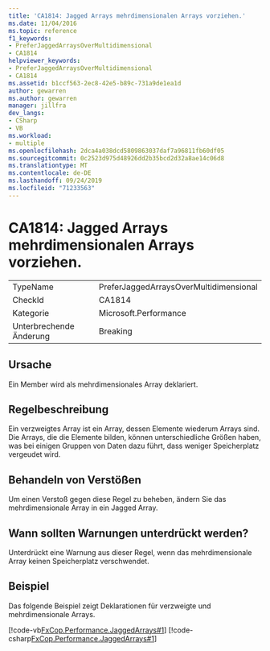 ```yaml
---
title: 'CA1814: Jagged Arrays mehrdimensionalen Arrays vorziehen.'
ms.date: 11/04/2016
ms.topic: reference
f1_keywords:
- PreferJaggedArraysOverMultidimensional
- CA1814
helpviewer_keywords:
- PreferJaggedArraysOverMultidimensional
- CA1814
ms.assetid: b1ccf563-2ec8-42e5-b89c-731a9de1ea1d
author: gewarren
ms.author: gewarren
manager: jillfra
dev_langs:
- CSharp
- VB
ms.workload:
- multiple
ms.openlocfilehash: 2dca4a038dcd5809863037daf7a96811fb60df05
ms.sourcegitcommit: 0c2523d975d48926dd2b35bcd2d32a8ae14c06d8
ms.translationtype: MT
ms.contentlocale: de-DE
ms.lasthandoff: 09/24/2019
ms.locfileid: "71233563"
---
```

# <a name="ca1814-prefer-jagged-arrays-over-multidimensional"></a>CA1814: Jagged Arrays mehrdimensionalen Arrays vorziehen.

|||
|-|-|
|TypeName|PreferJaggedArraysOverMultidimensional|
|CheckId|CA1814|
|Kategorie|Microsoft.Performance|
|Unterbrechende Änderung|Breaking|

## <a name="cause"></a>Ursache
Ein Member wird als mehrdimensionales Array deklariert.

## <a name="rule-description"></a>Regelbeschreibung
Ein verzweigtes Array ist ein Array, dessen Elemente wiederum Arrays sind. Die Arrays, die die Elemente bilden, können unterschiedliche Größen haben, was bei einigen Gruppen von Daten dazu führt, dass weniger Speicherplatz vergeudet wird.

## <a name="how-to-fix-violations"></a>Behandeln von Verstößen
Um einen Verstoß gegen diese Regel zu beheben, ändern Sie das mehrdimensionale Array in ein Jagged Array.

## <a name="when-to-suppress-warnings"></a>Wann sollten Warnungen unterdrückt werden?
Unterdrückt eine Warnung aus dieser Regel, wenn das mehrdimensionale Array keinen Speicherplatz verschwendet.

## <a name="example"></a>Beispiel
Das folgende Beispiel zeigt Deklarationen für verzweigte und mehrdimensionale Arrays.

[!code-vb[FxCop.Performance.JaggedArrays#1](../code-quality/codesnippet/VisualBasic/ca1814-prefer-jagged-arrays-over-multidimensional_1.vb)]
[!code-csharp[FxCop.Performance.JaggedArrays#1](../code-quality/codesnippet/CSharp/ca1814-prefer-jagged-arrays-over-multidimensional_1.cs)]